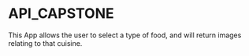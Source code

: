 # API_CAPSTONE


This App allows the user to select a type of food, and will return images relating to that cuisine.
